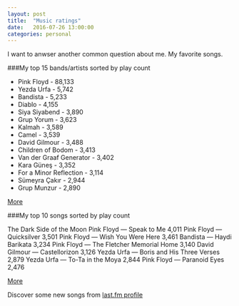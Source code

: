 ```yaml
---
layout: post
title:  "Music ratings"
date:   2016-07-26 13:00:00
categories: personal
---
```


I want to anwser another common question about me. My favorite songs.

###My top 15 bands/artists sorted by play count
- Pink Floyd - 88,133
- Yezda Urfa - 5,742
- Bandista - 5,233
- Diablo - 4,155
- Siya Siyabend  - 3,890
- Grup Yorum - 3,623
- Kalmah - 3,589
- Camel - 3,539
- David Gilmour - 3,488
- Children of Bodom - 3,413
- Van der Graaf Generator - 3,402
- Kara Güneş - 3,352
- For a Minor Reflection - 3,114
- Sümeyra Çakır - 2,944
- Grup Munzur - 2,890

[More](http://www.last.fm/user/hasantayyar/library/artists?date_preset=ALL_TIME)

###My top 10 songs sorted by play count

The Dark Side of the Moon 
Pink Floyd — Speak to Me 4,011
Pink Floyd — Quicksilver 3,501
Pink Floyd — Wish You Were Here 3,461
Bandista — Haydi Barikata 3,234
Pink Floyd — The Fletcher Memorial Home 3,140
David Gilmour — Castellorizon 3,126
Yezda Urfa — Boris and His Three Verses 2,879
Yezda Urfa — To-Ta in the Moya  2,844
Pink Floyd — Paranoid Eyes  2,476

[More](http://www.last.fm/user/hasantayyar/library/tracks?date_preset=ALL_TIME)



Discover some new songs from [last.fm profile](http://www.last.fm/user/hasantayyar)
